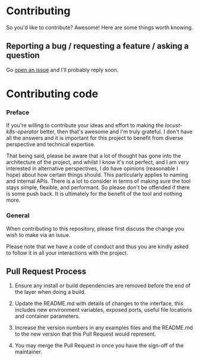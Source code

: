 # Contributing

So you'd like to contribute? Awesome! Here are some things worth knowing.

## Reporting a bug / requesting a feature / asking a question

Go [open an issue](https://github.com/AbdelrhmanHamouda/locust-k8s-operator/issues) and I'll probably reply soon.

# Contributing code

### Preface

If you're willing to contribute your ideas and effort to making the _locust-k8s-operator_ better, then that's awesome and I'm truly
grateful. I don't have all the answers and it is important for this project to benefit from diverse perspective and technical expertise.

That being said, please be aware that a lot of thought has gone into the architecture of the project, and whilst I know it's not perfect,
and I am very interested in alternative perspectives, I do have opinions (reasonable I hope) about how certain things should. This
particularly applies to naming and internal APIs. There is a lot to consider in terms of making sure the tool stays simple, flexible, and
performant. So please don't be offended if there is some push back. It is ultimately for the benefit of the tool and nothing more.

### General

When contributing to this repository, please first discuss the change you wish to make via an issue.

Please note that we have a code of conduct and thus you are kindly asked to follow it in all your interactions with the project.

## Pull Request Process

1. Ensure any install or build dependencies are removed before the end of the layer when doing a build.
2. Update the README.md with details of changes to the interface, this includes new environment variables, exposed ports, useful file
   locations and container parameters.
3. Increase the version numbers in any examples files and the README.md to the new version that this
   Pull Request would represent.

4. You may merge the Pull Request in once you have the sign-off of the maintainer.
